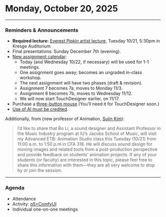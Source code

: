 # Monday, October 20, 2025

---

### Reminders & Announcements

* **Required lecture:** [Everest Pipkin artist lecture](https://art.cmu.edu/event/visiting-artist-public-lecture-everest-pipkin/), Tuesday 10/21, 5:30pm in Kresge Auditorium
* Final presentations: Sunday December 7th (evening).
* [New assignment calendar](https://raw.githubusercontent.com/golanlevin/60-212/main/2025/syllabus/60-212_2025_schedule.png):
	* Today (and Wednesday 10/22, if necessary) will be used for 1-1 meetings.
	* One assignment goes away; becomes an ungraded in-class workshop.
	* The next assignment will have two phases (draft & revision).
	* Assignment 7 becomes 7a, moves to Monday 11/3. 
	* Assignment 8 becomes 7b, moves to Wednesday 11/12. 
	* We will now start TouchDesigner earlier, on 11/17. 
* Purchase a [three-button mouse](https://www.amazon.com/Logitech-FBA_910-001602-M100-Mouse/dp/B005SB4G1K) (You’ll need it for TouchDesigner soon.)
* [Use of AI must be credited](https://github.com/golanlevin/60-212/blob/main/2025/syllabus/60-212_syllabus_fall2025.md#policies-and-suggestions-regarding-generative-ai). 

Additionally, from (new professor of Animation, [Sujin Kim](https://art.cmu.edu/people/sujin-kim/)): 

> I’d like to share that Bo Li, a sound designer and Assistant Professor in the Music Industry program at IU’s Jacobs School of Music, will visit my Advanced ETB: Animation Studio class this Tuesday (10/21) from 11:00 a.m. to 1:50 p.m in CFA 318. He will discuss sound design for moving images and related tools from a post-production perspective and provide feedback on students’ animation projects. If any of your students (or faculty) are interested in this topic, please feel free to share this information with them—they are all very welcome to stop by or join the session.

---

### Agenda 

* Attendance
* Activity: [p5+ComfyUI](https://github.com/golanlevin/p5-comfy-workshop/blob/main/README.md#comfyui-setup)
* Individual one-on-one meetings


